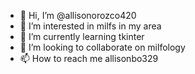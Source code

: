 - 👋 Hi, I’m @allisonorozco420
- 👀 I’m interested in milfs in my area
- 🌱 I’m currently learning tkinter
- 💞️ I’m looking to collaborate on milfology
- 📫 How to reach me allisonbo329

<!---
allisonorozco420/allisonorozco420 is a ✨ special ✨ repository because its `README.md` (this file) appears on your GitHub profile.
You can click the Preview link to take a look at your changes.
--->
